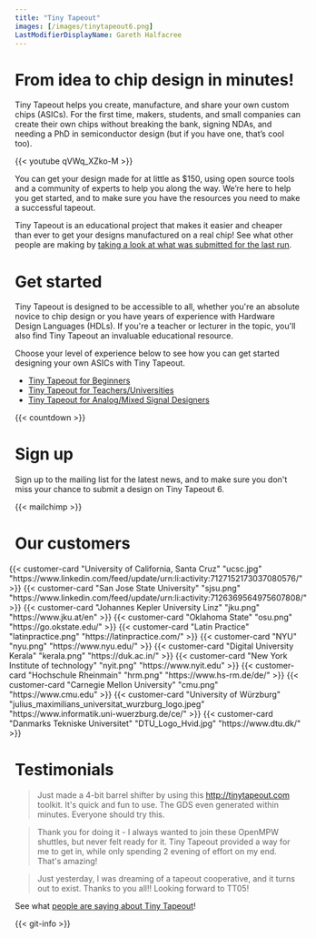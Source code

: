 ```yaml
---
title: "Tiny Tapeout"
images: [/images/tinytapeout6.png]
LastModifierDisplayName: Gareth Halfacree
---
```


# From idea to chip design in minutes!

Tiny Tapeout helps you create, manufacture, and share your own custom chips (ASICs). For the first time, makers, students, and small companies can create their own chips without breaking the bank, signing NDAs, and needing a PhD in semiconductor design (but if you have one, that’s cool too).

{{< youtube qVWq_XZko-M >}}

You can get your design made for at little as $150, using open source tools and a community of experts to help you along the way. We’re here to help you get started, and to make sure you have the resources you need to make a successful tapeout.

Tiny Tapeout is an educational project that makes it easier and cheaper than ever to get your designs manufactured on a real chip! See what other people are making by [taking a look at what was submitted for the last run](/runs/tt05).

# Get started

Tiny Tapeout is designed to be accessible to all, whether you're an absolute novice to chip design or you have years of experience with Hardware Design Languages (HDLs). If you're a teacher or lecturer in the topic, you'll also find Tiny Tapeout an invaluable educational resource.

Choose your level of experience below to see how you can get started designing your own ASICs with Tiny Tapeout.

* [Tiny Tapeout for Beginners](get_started/beginners)
* [Tiny Tapeout for Teachers/Universities](get_started/teachers)
* [Tiny Tapeout for Analog/Mixed Signal Designers](get_started/analog)

{{< countdown >}}

# Sign up

Sign up to the mailing list for the latest news, and to make sure you don't miss your chance to submit a design on Tiny Tapeout 6.

{{< mailchimp >}}

# Our customers

<div style="display: flex; flex-wrap: wrap; justify-content: center;">
  {{< customer-card "University of California, Santa Cruz" "ucsc.jpg" "https://www.linkedin.com/feed/update/urn:li:activity:7127152173037080576/" >}}
  {{< customer-card "San Jose State University" "sjsu.png" "https://www.linkedin.com/feed/update/urn:li:activity:7126369564975607808/" >}}
  {{< customer-card "Johannes Kepler University Linz" "jku.png" "https://www.jku.at/en" >}}
  {{< customer-card "Oklahoma State" "osu.png" "https://go.okstate.edu/" >}}
  {{< customer-card "Latin Practice" "latinpractice.png" "https://latinpractice.com/" >}}
  {{< customer-card "NYU" "nyu.png" "https://www.nyu.edu/" >}}
  {{< customer-card "Digital University Kerala" "kerala.png" "https://duk.ac.in/" >}}
  {{< customer-card "New York Institute of technology" "nyit.png" "https://www.nyit.edu" >}}
  {{< customer-card "Hochschule Rheinmain" "hrm.png" "https://www.hs-rm.de/de/" >}}
  {{< customer-card "Carnegie Mellon University" "cmu.png" "https://www.cmu.edu" >}}
  {{< customer-card "University of Würzburg" "julius_maximilians_universitat_wurzburg_logo.jpeg" "https://www.informatik.uni-wuerzburg.de/ce/" >}} 
  {{< customer-card "Danmarks Tekniske Universitet" "DTU_Logo_Hvid.jpg" "https://www.dtu.dk/" >}} 
</div>

# Testimonials

> Just made a 4-bit barrel shifter by using this http://tinytapeout.com toolkit. It's quick and fun to use. The GDS even generated within minutes. Everyone should try this.

> Thank you for doing it - I always wanted to join these OpenMPW shuttles, but never felt ready for it. Tiny Tapeout provided a way for me to get in, while only spending 2 evening of effort on my end. That's amazing!

> Just yesterday, I was dreaming of a tapeout cooperative, and it turns out to exist. Thanks to you all!! Looking forward to TT05!

See what [people are saying about Tiny Tapeout](https://twitter.com/search?q=tinytapeout)!

{{< git-info >}}
